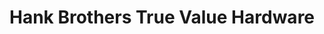 ---
title: "Hank Brothers True Value Hardware"
url: /paducah/hank-brothers-true-value-hardware/
shop: hardware
---